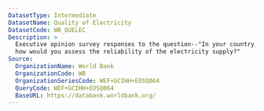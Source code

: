 ```yaml
---
DatasetType: Intermediate
DatasetName: Quality of Electricity
DatasetCode: WB_QUELEC
Description: >
  Executive opinion survey responses to the question--"In your country, 
  how would you assess the reliability of the electricity supply?"
Source:
  OrganizationName: World Bank  
  OrganizationCode: WB
  OrganizationSeriesCode: WEF+GCIHH+EOSQ064
  QueryCode: WEF+GCIHH+EOSQ064
  BaseURL: https://databank.worldbank.org/
---
```



